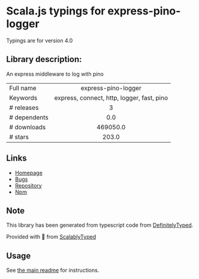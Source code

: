 
# Scala.js typings for express-pino-logger

Typings are for version 4.0

## Library description:
An express middleware to log with pino

|                    |                 |
| ------------------ | :-------------: |
| Full name          | express-pino-logger |
| Keywords           | express, connect, http, logger, fast, pino |
| # releases         | 3 |
| # dependents       | 0.0 |
| # downloads        | 469050.0 |
| # stars            | 203.0 |

## Links
- [Homepage](https://github.com/pinojs/express-pino-logger#readme)
- [Bugs](https://github.com/pinojs/express-pino-logger/issues)
- [Repository](https://github.com/pinojs/express-pino-logger)
- [Npm](https://www.npmjs.com/package/express-pino-logger)
    


## Note
This library has been generated from typescript code from [DefinitelyTyped](https://definitelytyped.org).

Provided with :purple_heart: from [ScalablyTyped](https://github.com/oyvindberg/ScalablyTyped)

## Usage
See [the main readme](../../readme.md) for instructions.


